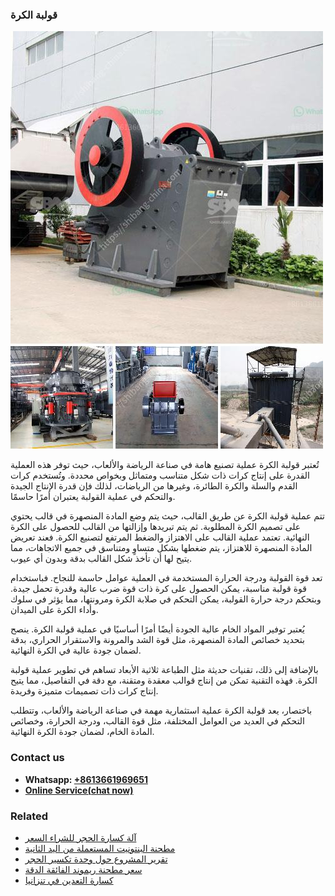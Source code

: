 <h3>قولبة الكرة</h3><img src='1701852594.jpg' alt=''><p>تُعتبر قولبة الكرة عملية تصنيع هامة في صناعة الرياضة والألعاب، حيث توفر هذه العملية القدرة على إنتاج كرات ذات شكل متناسب ومتماثل وبخواص محددة. وتُستخدم كرات القدم والسلة والكرة الطائرة، وغيرها من الرياضات، لذلك فإن قدرة الإنتاج الجيدة والتحكم في عملية القولبة يعتبران أمرًا حاسمًا.</p><p>تتم عملية قولبة الكرة عن طريق القالب، حيث يتم وضع المادة المنصهرة في قالب يحتوي على تصميم الكرة المطلوبة. ثم يتم تبريدها وإزالتها من القالب للحصول على الكرة النهائية. تعتمد عملية القالب على الاهتزاز والضغط المرتفع لتصنيع الكرة. فعند تعريض المادة المنصهرة للاهتزاز، يتم ضغطها بشكل متساوٍ ومتناسق في جميع الاتجاهات، مما يتيح لها أن تأخذ شكل القالب بدقة وبدون أي عيوب.</p><p>تعد قوة القولبة ودرجة الحرارة المستخدمة في العملية عوامل حاسمة للنجاح. فباستخدام قوة قولبة مناسبة، يمكن الحصول على كرة ذات قوة ضرب عالية وقدرة تحمل جيدة. وبتحكم درجة حرارة القولبة، يمكن التحكم في صلابة الكرة ومرونتها، مما يؤثر في سلوك وأداء الكرة على الميدان.</p><p>يُعتبر توفير المواد الخام عالية الجودة أيضًا أمرًا أساسيًا في عملية قولبة الكرة. ينصح بتحديد خصائص المادة المنصهرة، مثل قوة الشد والمرونة والاستقرار الحراري، بدقة لضمان جودة عالية في الكرة النهائية.</p><p>بالإضافة إلى ذلك، تقنيات حديثة مثل الطباعة ثلاثية الأبعاد تساهم في تطوير عملية قولبة الكرة. فهذه التقنية تمكن من إنتاج قوالب معقدة ومتقنة، مع دقة في التفاصيل، مما يتيح إنتاج كرات ذات تصميمات متميزة وفريدة.</p><p>باختصار، يعد قولبة الكرة عملية استثمارية مهمة في صناعة الرياضة والألعاب، وتتطلب التحكم في العديد من العوامل المختلفة، مثل قوة القالب، ودرجة الحرارة، وخصائص المادة الخام، لضمان جودة الكرة النهائية.</p><h3>Contact us</h3><ul><li><strong>Whatsapp:&nbsp;<a href="https://wa.me/8613661969651">+8613661969651</a></strong></li><li><a href="https://swt.shibang-china.com/?git&amp;zhl&amp;قولبة الكرة"><strong>Online Service(chat now)</strong></a></li></ul><h3>Related</h3><ul><li><a href='آلة كسارة الحجر للشراء السعر.md'>آلة كسارة الحجر للشراء السعر</a></li><li><a href='مطحنة البنتونيت المستعملة من اليد الثانية.md'>مطحنة البنتونيت المستعملة من اليد الثانية</a></li><li><a href='تقرير المشروع حول وحدة تكسير الحجر.md'>تقرير المشروع حول وحدة تكسير الحجر</a></li><li><a href='سعر مطحنة ريموند الفائقة الدقة.md'>سعر مطحنة ريموند الفائقة الدقة</a></li><li><a href='كسارة التعدين في تنزانيا.md'>كسارة التعدين في تنزانيا</a></li></ul>